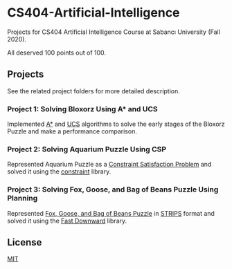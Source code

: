 # CS404-Artificial-Intelligence
Projects for CS404 Artificial Intelligence Course at Sabancı University (Fall 2020).

All deserved 100 points out of 100.

## Projects
See the related project folders for more detailed description.
### Project 1: Solving Bloxorz Using A* and UCS
Implemented [A*](https://en.wikipedia.org/wiki/A*_search_algorithm) and [UCS](https://www.educba.com/uniform-cost-search/) algorithms to solve the early stages of the Bloxorz Puzzle and make a performance comparison.
### Project 2: Solving Aquarium Puzzle Using CSP
Represented Aquarium Puzzle as a [Constraint Satisfaction Problem](https://en.wikipedia.org/wiki/Constraint_satisfaction) and solved it using the [constraint](https://pypi.org/project/python-constraint/) library.
### Project 3: Solving Fox, Goose, and Bag of Beans Puzzle Using Planning
Represented [Fox, Goose, and Bag of Beans Puzzle](https://en.wikipedia.org/wiki/Wolf,_goat_and_cabbage_problem) in [STRIPS](https://en.wikipedia.org/wiki/Stanford_Research_Institute_Problem_Solver) format and solved it using the [Fast Downward](http://www.fast-downward.org/HomePage) library.

## License
[MIT](./LICENSE)
